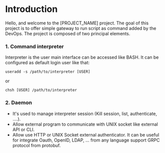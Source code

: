 # Introduction

Hello, and welcome to the [PROJECT_NAME] project.
The goal of this project is to offer simple gateway to run script as command added by the DevOps.
The project is composed of two principal elements.

### 1. Command interpreter

Interpreter is the user main interface can be accessed like BASH.
It can be configured as default login user like that: 

```shell
useradd -s /path/to/interpreter [USER]
```

or

```shell
chsh [USER] /path/to/interpreter
```

### 2. Daemon

- It's used to manage interpreter session (Kill session, list, authenticate, ....).
- Allow external program to communicate with UNIX socket like external API or CLI.
- Allow use HTTP or UNIX Socket external authenticator.
It can be useful for integrate Oauth, OpenID, LDAP, ... from any language support GRPC protocol from protobuf.



